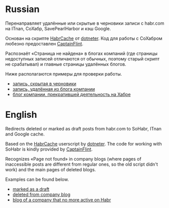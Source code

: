 # Russian
Перенаправляет удалённые или скрытые в черновики записи с habr.com на ITnan, СоХабр, SavePearlHarbor и кэш Google.

Основан на скрипте [HabrCache](https://userscripts-mirror.org/scripts/show/136481) от [dotneter](https://userscripts-mirror.org/users/138395.html). Код для работы с СоХабром любезно предоставлен [CaptainFlint](https://habr.com/users/CaptainFlint/).

Распознаёт «Страница не найдена» в блогах компаний (где страницы недоступных записей отличаются от обычных, поэтому старый скрипт не срабатывал) и главные страницы удалённых блогов.

Ниже располагаются примеры для проверки работы.

* [запись, скрытая в черновики](https://habr.com/post/423433/)
* [запись, удалённая из блога компании](https://habr.com/company/muk/blog/255299/)
* [блог компании, прекратившей деятельность на Хабре](https://habr.com/company/teradata/blog/)


# English
Redirects deleted or marked as draft posts from habr.com to SoHabr, ITnan and Google cache.

Based on the [HabrCache](https://userscripts-mirror.org/scripts/show/136481) userscript by [dotneter](https://userscripts-mirror.org/users/138395.html). The code for working with SoHabr is kindly provided by [CaptainFlint](https://habr.com/users/CaptainFlint/).

Recognizes «Page not found» in company blogs (where pages of inaccessible posts are different from regular ones, so the old script didn't work) and the main pages of deleted blogs.

Examples can be found below.

* [marked as a draft](https://habr.com/post/423433/)
* [deleted from company blog](https://habr.com/company/muk/blog/255299/)
* [blog of a company that no more active on Habr](https://habr.com/company/teradata/blog/)